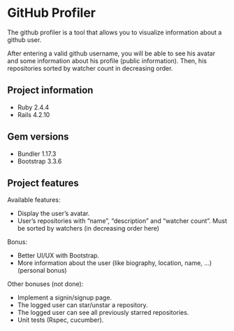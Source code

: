 # GitHub Profiler

The github profiler is a tool that allows you to visualize information about a github user.

After entering a valid github username, you will be able to see his avatar and some information about his profile (public information).
Then, his repositories sorted by watcher count in decreasing order.

## Project information

* Ruby 2.4.4
* Rails 4.2.10

## Gem versions

* Bundler 1.17.3
* Bootstrap 3.3.6

## Project features

Available features:

* Display the user’s avatar.
* User’s repositories with “name”, “description” and “watcher count”. Must be sorted by watchers (in decreasing order here)

Bonus:
* Better UI/UX with Bootstrap.
* More information about the user (like biography, location, name, ...) (personal bonus)

Other bonuses (not done):

* Implement a signin/signup page.
* The logged user can star/unstar a repository.
* The logged user can see all previously starred repositories.
* Unit tests (Rspec, cucumber).
